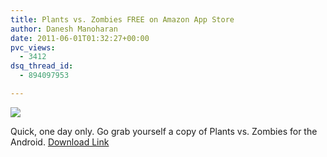```yaml
---
title: Plants vs. Zombies FREE on Amazon App Store
author: Danesh Manoharan
date: 2011-06-01T01:32:27+00:00
pvc_views:
  - 3412
dsq_thread_id:
  - 894097953

---
```

![](/wp-content/uploads/2011/06/pvz-android-free-450x288.png)

Quick, one day only. Go grab yourself a copy of Plants vs. Zombies for the Android. [Download Link][1]

 [1]: http://www.amazon.com/mobile-apps/b?ie=UTF8&node=2350149011